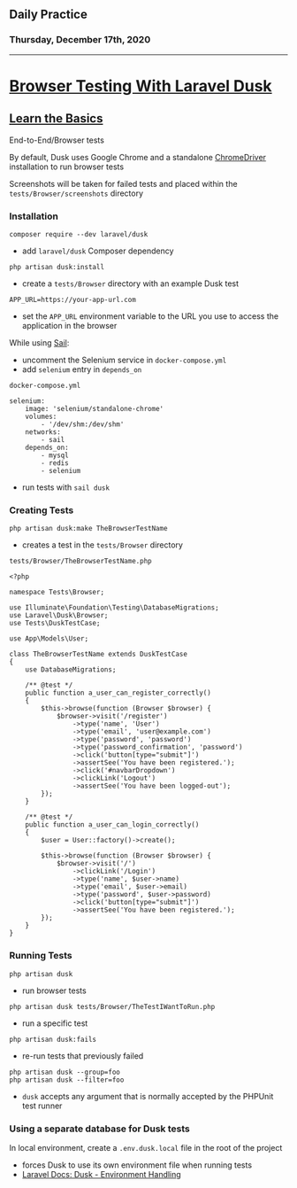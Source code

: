 ## Daily Practice
### Thursday, December 17th, 2020
---


# [Browser Testing With Laravel Dusk](https://laracasts.com/series/browser-testing-with-laravel-dusk)


## [Learn the Basics](https://laracasts.com/series/browser-testing-with-laravel-dusk/episodes/1)

End-to-End/Browser tests

By default, Dusk uses Google Chrome and a standalone [ChromeDriver](https://sites.google.com/a/chromium.org/chromedriver/home) installation to run browser tests  

Screenshots will be taken for failed tests and placed within the `tests/Browser/screenshots` directory  

### Installation

`composer require --dev laravel/dusk`  
- add `laravel/dusk` Composer dependency  

`php artisan dusk:install`  
- create a `tests/Browser` directory with an example Dusk test  

`APP_URL=https://your-app-url.com`  
- set the `APP_URL` environment variable to the URL you use to access the application in the browser  


While using [Sail](https://laravel.com/docs/8.x/sail):  
- uncomment the Selenium service in `docker-compose.yml`  
- add `selenium` entry in `depends_on`  

`docker-compose.yml`  
```
selenium:
    image: 'selenium/standalone-chrome'
    volumes:
        - '/dev/shm:/dev/shm'
    networks:
        - sail
    depends_on:
        - mysql
        - redis
        - selenium
```
- run tests with `sail dusk`  


### Creating Tests

`php artisan dusk:make TheBrowserTestName`
- creates a test in the `tests/Browser` directory  

`tests/Browser/TheBrowserTestName.php`  
```
<?php

namespace Tests\Browser;

use Illuminate\Foundation\Testing\DatabaseMigrations;
use Laravel\Dusk\Browser;
use Tests\DuskTestCase;

use App\Models\User;

class TheBrowserTestName extends DuskTestCase
{
    use DatabaseMigrations;

    /** @test */
    public function a_user_can_register_correctly()
    {
        $this->browse(function (Browser $browser) {
            $browser->visit('/register')
                ->type('name', 'User')
                ->type('email', 'user@example.com')
                ->type('password', 'password')
                ->type('password_confirmation', 'password')
                ->click('button[type="submit"]')
                ->assertSee('You have been registered.');
                ->click('#navbarDropdown')
                ->clickLink('Logout')
                ->assertSee('You have been logged-out');
        });
    }

    /** @test */
    public function a_user_can_login_correctly()
    {
        $user = User::factory()->create();

        $this->browse(function (Browser $browser) {
            $browser->visit('/')
                ->clickLink('/Login')
                ->type('name', $user->name)
                ->type('email', $user->email)
                ->type('password', $user->password)
                ->click('button[type="submit"]')
                ->assertSee('You have been registered.');
        });
    }
}
```


### Running Tests  

`php artisan dusk`
- run browser tests  

`php artisan dusk tests/Browser/TheTestIWantToRun.php`  
- run a specific test  

`php artisan dusk:fails`
- re-run tests that previously failed

`php artisan dusk --group=foo`  
`php artisan dusk --filter=foo`
- `dusk` accepts any argument that is normally accepted by the PHPUnit test runner  


### Using a separate database for Dusk tests  
 
In local environment, create a `.env.dusk.local` file in the root of the project
- forces Dusk to use its own environment file when running tests
- [Laravel Docs: Dusk - Environment Handling](https://laravel.com/docs/8.x/dusk#environment-handling)  
